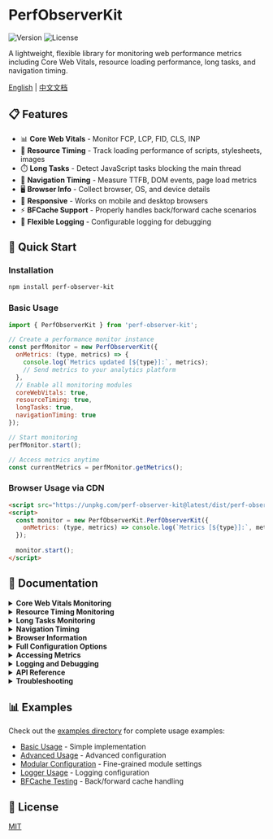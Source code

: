 # PerfObserverKit

![Version](https://img.shields.io/npm/v/perf-observer-kit)
![License](https://img.shields.io/npm/l/perf-observer-kit)

A lightweight, flexible library for monitoring web performance metrics including Core Web Vitals, resource loading performance, long tasks, and navigation timing.

[English](https://github.com/SailingCoder/perf-observer-kit/blob/main/README.md) | [中文文档](https://github.com/SailingCoder/perf-observer-kit/blob/main/README_CN.md)

## 📋 Features

- 📊 **Core Web Vitals** - Monitor FCP, LCP, FID, CLS, INP
- 🔄 **Resource Timing** - Track loading performance of scripts, stylesheets, images
- ⏱️ **Long Tasks** - Detect JavaScript tasks blocking the main thread
- 🧭 **Navigation Timing** - Measure TTFB, DOM events, page load metrics
- 🖥️ **Browser Info** - Collect browser, OS, and device details
- 📱 **Responsive** - Works on mobile and desktop browsers
- ⚡ **BFCache Support** - Properly handles back/forward cache scenarios
- 📝 **Flexible Logging** - Configurable logging for debugging

## 🚀 Quick Start

### Installation

```bash
npm install perf-observer-kit
```

### Basic Usage

```javascript
import { PerfObserverKit } from 'perf-observer-kit';

// Create a performance monitor instance
const perfMonitor = new PerfObserverKit({
  onMetrics: (type, metrics) => {
    console.log(`Metrics updated [${type}]:`, metrics);
    // Send metrics to your analytics platform
  },
  // Enable all monitoring modules
  coreWebVitals: true,
  resourceTiming: true,
  longTasks: true,
  navigationTiming: true
});

// Start monitoring
perfMonitor.start();

// Access metrics anytime
const currentMetrics = perfMonitor.getMetrics();
```

### Browser Usage via CDN

```html
<script src="https://unpkg.com/perf-observer-kit@latest/dist/perf-observer-kit.browser.js"></script>
<script>
  const monitor = new PerfObserverKit.PerfObserverKit({
    onMetrics: (type, metrics) => console.log(`Metrics [${type}]:`, metrics)
  });
  
  monitor.start();
</script>
```

## 📖 Documentation

<details>
<summary><b>Core Web Vitals Monitoring</b></summary>

```javascript
const perfMonitor = new PerfObserverKit({
  coreWebVitals: {
    enabled: true,       // Enable Core Web Vitals monitoring
    fcp: true,           // First Contentful Paint
    lcp: true,           // Largest Contentful Paint
    fid: true,           // First Input Delay
    cls: true,           // Cumulative Layout Shift
    inp: true            // Interaction to Next Paint
  }
});
```

**Thresholds:**
- FCP: Good ≤ 1.8s, Poor > 3.0s
- LCP: Good ≤ 2.5s, Poor > 4.0s
- FID: Good ≤ 100ms, Poor > 300ms
- CLS: Good ≤ 0.1, Poor > 0.25
- INP: Good ≤ 200ms, Poor > 500ms

[Learn more about Core Web Vitals](https://web.dev/vitals/)

For detailed information on CLS implementation and strategies, see the [Cumulative Layout Shift Documentation](./docs/cls-metrics.md).
</details>

<details>
<summary><b>Resource Timing Monitoring</b></summary>

```javascript
const perfMonitor = new PerfObserverKit({
  resourceTiming: {
    enabled: true,
    excludedPatterns: [/analytics\.com/, /tracker/],  // Exclude analytics
    allowedTypes: ['script', 'img', 'css', 'fetch'],  // Types to monitor
    maxEntries: 500                                   // Max entries to store
  }
});
```

Captures details on resource loading:
- Resource URL and type
- Load duration and size
- Time to First Byte (TTFB)
- Connection and processing times
</details>

<details>
<summary><b>Long Tasks Monitoring</b></summary>

```javascript
const perfMonitor = new PerfObserverKit({
  longTasks: {
    enabled: true,      // Enable long tasks monitoring
    threshold: 50,      // Task duration threshold in ms
    maxEntries: 100     // Maximum entries to store
  }
});
```

Detects JavaScript tasks that block the main thread for more than 50ms, providing:
- Task duration
- Task attribution (script source)
- Task start time
</details>

<details>
<summary><b>Navigation Timing</b></summary>

```javascript
const perfMonitor = new PerfObserverKit({
  navigationTiming: {
    enabled: true,           // Enable navigation timing monitoring
    includeRawTiming: false, // Whether to include raw navigation timing data
    onUpdate: (metrics) => {
      console.log('Navigation timing metrics:', metrics);
      // Includes domainLookupTime, tcpConnectTime, ttfb, responseTime, domParse, domContentLoaded, loadEvent, etc.
    }
  }
});
```

Measures key page load metrics:
- TTFB (Time to First Byte)
- DOM Content Loaded
- Load Event
- Network connection details

> **Implementation Detail**: The library uses window.addEventListener('load') to collect navigation events and guarantees that metrics are only reported when loadEventEnd is available, ensuring you get accurate loadEventDuration values. Navigation timing data is collected only once per page load.

For detailed information on all navigation timing metrics, see the [Navigation Timing Documentation](./docs/navigation-timing.md).
</details>

<details>
<summary><b>Browser Information</b></summary>

```javascript
const perfMonitor = new PerfObserverKit({
  browserInfo: {
    enabled: true,             // Enabled by default
    trackResize: true,         // Update on window resize
    includeOSDetails: true,    // Include OS information
    includeSizeInfo: true      // Include screen/window size
  }
});
```

**Note:** Browser Information is the only module enabled by default.
</details>

<details>
<summary><b>Full Configuration Options</b></summary>

```javascript
const perfMonitor = new PerfObserverKit({
  // Metrics callback - called when metrics are updated
  onMetrics: (type, metrics) => {
    console.log(`Metrics updated [${type}]:`, metrics);
  },
  
  // General settings
  debug: false,              // Enable debug mode (verbose logging)
  logLevel: 2,               // 0:None, 1:Error, 2:Warn, 3:Info, 4:Debug
  autoStart: false,          // Start monitoring automatically
  samplingRate: 0,           // Sampling rate (0-1), 0 = no sampling
  
  // Module configurations
  coreWebVitals: true,       // Enable Core Web Vitals (boolean or object)
  resourceTiming: true,      // Enable Resource Timing (boolean or object)
  longTasks: true,           // Enable Long Tasks (boolean or object)
  navigationTiming: true,    // Enable Navigation Timing (boolean or object)
  browserInfo: true          // Enable Browser Info (boolean or object)
});
```
</details>

<details>
<summary><b>Accessing Metrics</b></summary>

```javascript
// Get current metrics at any time
const metrics = perfMonitor.getMetrics();

// Core Web Vitals
console.log(metrics.coreWebVitals.fcp);  // First Contentful Paint
console.log(metrics.coreWebVitals.lcp);  // Largest Contentful Paint
console.log(metrics.coreWebVitals.fid);  // First Input Delay
console.log(metrics.coreWebVitals.cls);  // Cumulative Layout Shift
console.log(metrics.coreWebVitals.inp);  // Interaction to Next Paint

// Resources
console.log(metrics.resources);          // Array of resource metrics

// Long tasks
console.log(metrics.longTasks);          // Array of long tasks

// Navigation timing
console.log(metrics.navigation.ttfb);    // Time to First Byte
```
</details>

<details>
<summary><b>Logging and Debugging</b></summary>

```javascript
// Enable debug mode when initializing
const perfMonitor = new PerfObserverKit({
  debug: true                // Sets log level to DEBUG
});

// Adjust log level after initialization
perfMonitor.setLogLevel(4);  // 4 = DEBUG (most verbose)
perfMonitor.setDebugMode(true);  // Enable debug mode

// Clear collected metrics
perfMonitor.clearMetrics();
```

Log levels:
- 0: NONE - No logging
- 1: ERROR - Only errors
- 2: WARN - Warnings and errors (default)  
- 3: INFO - Information, warnings, and errors
- 4: DEBUG - Verbose debug information
</details>

<details>
<summary><b>API Reference</b></summary>

### Methods

| Method | Description |
|--------|-------------|
| `start()` | Start monitoring performance metrics |
| `stop()` | Stop monitoring performance metrics |
| `getMetrics()` | Get currently collected metrics |
| `clearMetrics()` | Clear all collected metrics |
| `setLogLevel(level)` | Set logging level (0-4) |
| `setDebugMode(enabled)` | Enable or disable debug mode |

### Event Types

`MetricType` enum values:
- `WEB_VITALS` - Core Web Vitals metrics
- `RESOURCES` - Resource timing metrics
- `LONG_TASKS` - Long tasks metrics
- `NAVIGATION` - Navigation timing metrics
- `BROWSER_INFO` - Browser information metrics
</details>

<details>
<summary><b>Troubleshooting</b></summary>

### "PerfObserverKit is not defined" error

If you get this error in the browser, ensure you're using the proper browser build:

```html
<!-- Always use the browser build for browser environments -->
<script src="https://unpkg.com/perf-observer-kit@latest/dist/perf-observer-kit.browser.js"></script>
```

Don't use the non-browser build in direct browser code:

```html
<!-- ❌ DON'T use this in browser environments -->
<script src="https://unpkg.com/perf-observer-kit@latest/dist/index.js"></script>
```

### Browser Compatibility

This library primarily relies on:
- Performance API
- PerformanceObserver
- Performance entry types: largest-contentful-paint, first-input, layout-shift, etc.

For browsers that don't support certain performance metrics, the library gracefully degrades and only collects supported metrics.
</details>

## 📊 Examples

Check out the [examples directory](https://github.com/SailingCoder/perf-observer-kit/blob/main/examples) for complete usage examples:

- [Basic Usage](https://github.com/SailingCoder/perf-observer-kit/blob/main/examples/basic-usage.html) - Simple implementation
- [Advanced Usage](https://github.com/SailingCoder/perf-observer-kit/blob/main/examples/advanced-usage.html) - Advanced configuration
- [Modular Configuration](https://github.com/SailingCoder/perf-observer-kit/blob/main/examples/modular-config.html) - Fine-grained module settings
- [Logger Usage](https://github.com/SailingCoder/perf-observer-kit/blob/main/examples/logger-usage.html) - Logging configuration
- [BFCache Testing](https://github.com/SailingCoder/perf-observer-kit/blob/main/examples/test-bfcache.html) - Back/forward cache handling

## 📄 License

[MIT](LICENSE)
